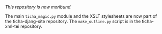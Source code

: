 *This repository is now moribund.*

The main `ticha_magic.py` module and the XSLT stylesheets are now part of the ticha-djang-site
repository. The `make_outline.py` script is in the ticha-xml-tei repository.
